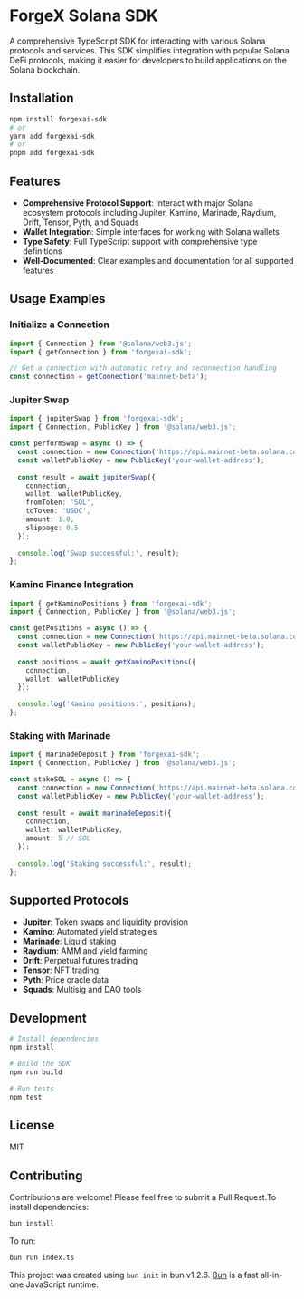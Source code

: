 # ForgeX Solana SDK

A comprehensive TypeScript SDK for interacting with various Solana protocols and services. This SDK simplifies integration with popular Solana DeFi protocols, making it easier for developers to build applications on the Solana blockchain.

## Installation

```bash
npm install forgexai-sdk
# or
yarn add forgexai-sdk
# or
pnpm add forgexai-sdk
```

## Features

- **Comprehensive Protocol Support**: Interact with major Solana ecosystem protocols including Jupiter, Kamino, Marinade, Raydium, Drift, Tensor, Pyth, and Squads
- **Wallet Integration**: Simple interfaces for working with Solana wallets
- **Type Safety**: Full TypeScript support with comprehensive type definitions
- **Well-Documented**: Clear examples and documentation for all supported features

## Usage Examples

### Initialize a Connection

```typescript
import { Connection } from '@solana/web3.js';
import { getConnection } from 'forgexai-sdk';

// Get a connection with automatic retry and reconnection handling
const connection = getConnection('mainnet-beta');
```

### Jupiter Swap

```typescript
import { jupiterSwap } from 'forgexai-sdk';
import { Connection, PublicKey } from '@solana/web3.js';

const performSwap = async () => {
  const connection = new Connection('https://api.mainnet-beta.solana.com');
  const walletPublicKey = new PublicKey('your-wallet-address');
  
  const result = await jupiterSwap({
    connection,
    wallet: walletPublicKey,
    fromToken: 'SOL',
    toToken: 'USDC',
    amount: 1.0,
    slippage: 0.5
  });
  
  console.log('Swap successful:', result);
};
```

### Kamino Finance Integration

```typescript
import { getKaminoPositions } from 'forgexai-sdk';
import { Connection, PublicKey } from '@solana/web3.js';

const getPositions = async () => {
  const connection = new Connection('https://api.mainnet-beta.solana.com');
  const walletPublicKey = new PublicKey('your-wallet-address');
  
  const positions = await getKaminoPositions({
    connection,
    wallet: walletPublicKey
  });
  
  console.log('Kamino positions:', positions);
};
```

### Staking with Marinade

```typescript
import { marinadeDeposit } from 'forgexai-sdk';
import { Connection, PublicKey } from '@solana/web3.js';

const stakeSOL = async () => {
  const connection = new Connection('https://api.mainnet-beta.solana.com');
  const walletPublicKey = new PublicKey('your-wallet-address');
  
  const result = await marinadeDeposit({
    connection,
    wallet: walletPublicKey,
    amount: 5 // SOL
  });
  
  console.log('Staking successful:', result);
};
```

## Supported Protocols

- **Jupiter**: Token swaps and liquidity provision
- **Kamino**: Automated yield strategies
- **Marinade**: Liquid staking
- **Raydium**: AMM and yield farming
- **Drift**: Perpetual futures trading
- **Tensor**: NFT trading
- **Pyth**: Price oracle data
- **Squads**: Multisig and DAO tools

## Development

```bash
# Install dependencies
npm install

# Build the SDK
npm run build

# Run tests
npm test
```

## License

MIT

## Contributing

Contributions are welcome! Please feel free to submit a Pull Request.To install dependencies:

```bash
bun install
```

To run:

```bash
bun run index.ts
```

This project was created using `bun init` in bun v1.2.6. [Bun](https://bun.sh) is a fast all-in-one JavaScript runtime.
